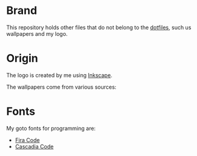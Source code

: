 # Brand

This repository holds other files that do not belong to the [dotfiles][1], such
us wallpapers and my logo.

[1]: https://github.com/MagnoElMagnifico/dotfiles


# Origin

The logo is created by me using [Inkscape][2].

The wallpapers come from various sources:

[2]: http://www.inkscape.org/


# Fonts

My goto fonts for programming are:

- [Fira Code][fc]
- [Cascadia Code][cc]

[fc]: https://github.com/tonsky/FiraCode
[cc]: https://github.com/microsoft/cascadia-code
